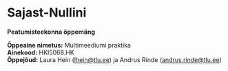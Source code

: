 <h1><strong>Sajast-Nullini</h1></strong>
<strong>Peatumisteekonna õppemäng</strong>

<strong>Õppeaine nimetus:</strong> Multimeediumi praktika</h3><br>
<strong>Ainekood:</strong> HKI5068.HK<br>
<strong>Õppejõud:</strong> Laura Hein (lhein@tlu.ee) ja Andrus Rinde (andrus.rinde@tlu.ee)<br>
